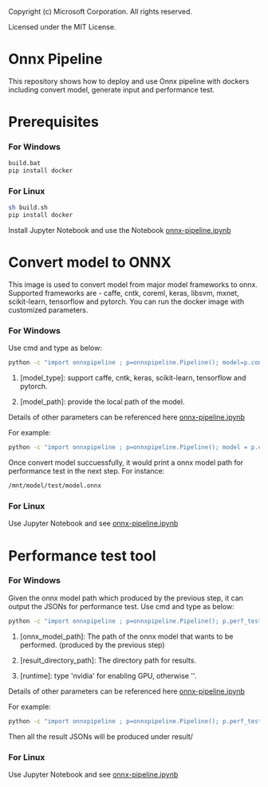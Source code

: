 Copyright (c) Microsoft Corporation. All rights reserved.

Licensed under the MIT License.


# Onnx Pipeline

This repository shows how to deploy and use Onnx pipeline with dockers including convert model, generate input and performance test.

# Prerequisites
### For Windows
```bash
build.bat
pip install docker
```

### For Linux
```bash
sh build.sh
pip install docker
```
Install Jupyter Notebook and use the Notebook [onnx-pipeline.ipynb](https://github.com/liuziyue/onnx-pipeline/blob/master/notebook/onnx-pipeline.ipynb)

# Convert model to ONNX
This image is used to convert model from major model frameworks to onnx. Supported frameworks are - caffe, cntk, coreml, keras, libsvm, mxnet, scikit-learn, tensorflow and pytorch.
You can run the docker image with customized parameters.

### For Windows
Use cmd and type as below:
```bash
python -c "import onnxpipeline ; p=onnxpipeline.Pipeline(); model=p.convert_model(model_type='[model_type]', model='[model_path]', [other_parameters]='[parameter_values]')"
```

1. [model_type]: support caffe, cntk, keras, scikit-learn, tensorflow and pytorch.

2. [model_path]: provide the local path of the model.

Details of other parameters can be referenced here [onnx-pipeline.ipynb](https://github.com/liuziyue/onnx-pipeline/blob/master/notebook/onnx-pipeline.ipynb)

For example:
```bash
python -c "import onnxpipeline ; p=onnxpipeline.Pipeline(); model = p.convert_model(model_type='pytorch', model='pytorch/saved_model.pb',model_input_shapes='(1,3,224,224)')"
```

Once convert model succuessfully, it would print a onnx model path for performance test in the next step.
For instance:
```bash
/mnt/model/test/model.onnx
```


### For Linux
Use Jupyter Notebook and see [onnx-pipeline.ipynb](https://github.com/liuziyue/onnx-pipeline/blob/master/notebook/onnx-pipeline.ipynb)

# Performance test tool

### For Windows

Given the onnx model path which produced by the previous step, it can output the JSONs for performance test.
Use cmd and type as below:

```bash
python -c "import onnxpipeline ; p=onnxpipeline.Pipeline(); p.perf_test(model='[onnx_model_path]', result='[result_directory_path]', runtime='')"
```

1. [onnx_model_path]: The path of the onnx model that wants to be performed. (produced by the previous step)

2. [result_directory_path]: The directory path for results.

3. [runtime]: type 'nvidia' for enabling GPU, otherwise ''. 

Details of other parameters can be referenced here [onnx-pipeline.ipynb](https://github.com/liuziyue/onnx-pipeline/blob/master/notebook/onnx-pipeline.ipynb)

For example:

```bash
python -c "import onnxpipeline ; p=onnxpipeline.Pipeline(); p.perf_test(model='/mnt/model/test/model.onnx', result='result', runtime='')"
```

Then all the result JSONs will be produced under result/

### For Linux
Use Jupyter Notebook and see [onnx-pipeline.ipynb](https://github.com/liuziyue/onnx-pipeline/blob/master/notebook/onnx-pipeline.ipynb)

